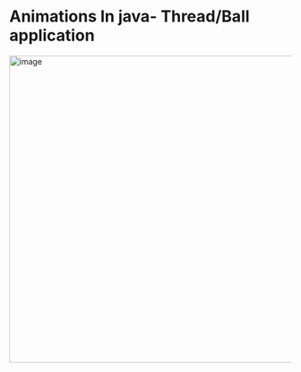# Animations In java- Thread/Ball application

<img width="548" alt="image" src="https://user-images.githubusercontent.com/83086956/236702066-b165f29c-c762-4d11-937d-2034222b7259.png">
